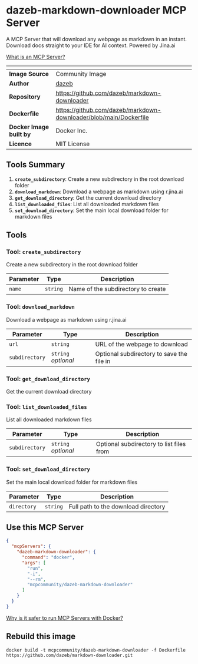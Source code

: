 # dazeb-markdown-downloader MCP Server

A MCP Server that will download any webpage as markdown in an instant. Download docs straight to your IDE for AI context. Powered by Jina.ai

[What is an MCP Server?](https://www.anthropic.com/news/model-context-protocol)

| <!-- --> | <!-- --> |
|-----------|---------|
| **Image Source** | Community Image |
| **Author** | [dazeb](https://github.com/dazeb) |
| **Repository** | https://github.com/dazeb/markdown-downloader |
| **Dockerfile** | https://github.com/dazeb/markdown-downloader/blob/main/Dockerfile |
| **Docker Image built by** | Docker Inc. |
| **Licence** | MIT License |

## Tools Summary

 1. **`create_subdirectory`**: Create a new subdirectory in the root download folder
 1. **`download_markdown`**: Download a webpage as markdown using r.jina.ai
 1. **`get_download_directory`**: Get the current download directory
 1. **`list_downloaded_files`**: List all downloaded markdown files
 1. **`set_download_directory`**: Set the main local download folder for markdown files

## Tools

### Tool: **`create_subdirectory`**

Create a new subdirectory in the root download folder

| Parameter | Type | Description |
| - | - | - |
| `name` | `string` | Name of the subdirectory to create |

### Tool: **`download_markdown`**

Download a webpage as markdown using r.jina.ai

| Parameter | Type | Description |
| - | - | - |
| `url` | `string` | URL of the webpage to download |
| `subdirectory` | `string` *optional* | Optional subdirectory to save the file in |

### Tool: **`get_download_directory`**

Get the current download directory

### Tool: **`list_downloaded_files`**

List all downloaded markdown files

| Parameter | Type | Description |
| - | - | - |
| `subdirectory` | `string` *optional* | Optional subdirectory to list files from |

### Tool: **`set_download_directory`**

Set the main local download folder for markdown files

| Parameter | Type | Description |
| - | - | - |
| `directory` | `string` | Full path to the download directory |

## Use this MCP Server

```json
{
  "mcpServers": {
    "dazeb-markdown-downloader": {
      "command": "docker",
      "args": [
        "run",
        "-i",
        "--rm",
        "mcpcommunity/dazeb-markdown-downloader"
      ]
    }
  }
}
```

[Why is it safer to run MCP Servers with Docker?](https://www.docker.com/blog/the-model-context-protocol-simplifying-building-ai-apps-with-anthropic-claude-desktop-and-docker/)

## Rebuild this image

```console
docker build -t mcpcommunity/dazeb-markdown-downloader -f Dockerfile https://github.com/dazeb/markdown-downloader.git
```

